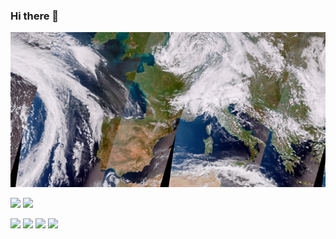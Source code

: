 ### Hi there 👋

![](20230422_Europe.jpg)  

![](https://github-readme-stats-git-masterrstaa-rickstaa.vercel.app/api?username=simon-donike)
![](https://komarev.com/ghpvc/?simon-donike)


![](https://img.shields.io/badge/Python-FFD43B?style=for-the-badge&logo=python&logoColor=white)
![](https://img.shields.io/badge/PyTorch-EE4C2C?style=for-the-badge&logo=pytorch&logoColor=white)
![](https://img.shields.io/badge/Weights_&_Biases-FFBE00?style=for-the-badge&logo=WeightsAndBiases&logoColor=white)
![](https://img.shields.io/badge/Ubuntu-E95420?style=for-the-badge&logo=ubuntu&logoColor=white)  
  
  
<!---![](https://github-readme-activity-graph.cyclic.app/graph?username=simon-donike)-->

